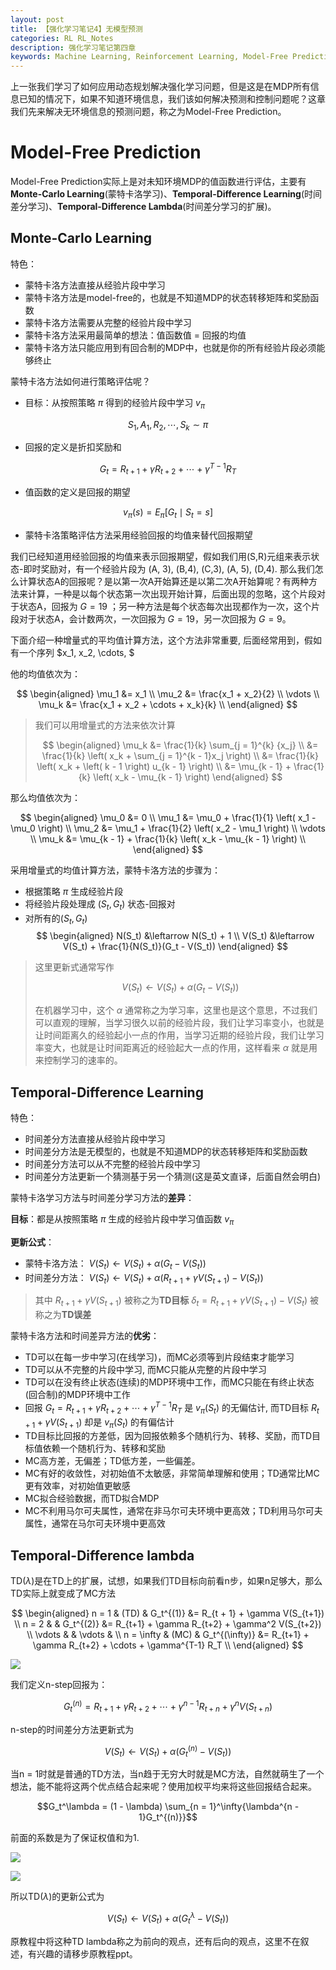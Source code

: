 ```yaml
---
layout: post
title: 【强化学习笔记4】无模型预测
categories: RL RL_Notes
description: 强化学习笔记第四章
keywords: Machine Learning, Reinforcement Learning, Model-Free Prediction
---
```


上一张我们学习了如何应用动态规划解决强化学习问题，但是这是在MDP所有信息已知的情况下，如果不知道环境信息，我们该如何解决预测和控制问题呢？这章我们先来解决无环境信息的预测问题，称之为Model-Free Prediction。

# Model-Free Prediction

Model-Free Prediction实际上是对未知环境MDP的值函数进行评估，主要有**Monte-Carlo Learning**(蒙特卡洛学习)、**Temporal-Difference Learning**(时间差分学习)、**Temporal-Difference Lambda**(时间差分学习的扩展)。

## Monte-Carlo Learning

特色：

- 蒙特卡洛方法直接从经验片段中学习
- 蒙特卡洛方法是model-free的，也就是不知道MDP的状态转移矩阵和奖励函数
- 蒙特卡洛方法需要从完整的经验片段中学习
- 蒙特卡洛方法采用最简单的想法：值函数值 = 回报的均值
- 蒙特卡洛方法只能应用到有回合制的MDP中，也就是你的所有经验片段必须能够终止

蒙特卡洛方法如何进行策略评估呢？

- 目标：从按照策略 $\pi$ 得到的经验片段中学习 $v_\pi$ 

$$S_1, A_1, R_2, \cdots, S_k \sim \pi$$

- 回报的定义是折扣奖励和

$$G_t = R_{t+1} + \gamma R_{t+2} + \cdots + \gamma^{T-1}R_T$$

- 值函数的定义是回报的期望

$$v_\pi(s) = E_\pi[G_t \mid S_t = s]$$

- 蒙特卡洛策略评估方法采用经验回报的均值来替代回报期望

我们已经知道用经验回报的均值来表示回报期望，假如我们用(S,R)元组来表示状态-即时奖励对，有一个经验片段为 (A, 3), (B,4), (C,3), (A, 5), (D,4). 那么我们怎么计算状态A的回报呢？是以第一次A开始算还是以第二次A开始算呢？有两种方法来计算，一种是以每个状态第一次出现开始计算，后面出现的忽略，这个片段对于状态A，回报为 $G = 19$ ；另一种方法是每个状态每次出现都作为一次，这个片段对于状态A，会计数两次，一次回报为 $G = 19$，另一次回报为 $G = 9$。

下面介绍一种增量式的平均值计算方法，这个方法非常重要, 后面经常用到，假如有一个序列 $x_1, x_2, \cdots, $

他的均值依次为：

$$
\begin{aligned}
\mu_1 &= x_1 \\
\mu_2 &= \frac{x_1 + x_2}{2} \\
\vdots \\
\mu_k &= \frac{x_1 + x_2 + \cdots + x_k}{k} \\
\end{aligned}
$$

>我们可以用增量式的方法来依次计算
>
>$$
>\begin{aligned}
>\mu_k &= \frac{1}{k} \sum_{j = 1}^{k} {x_j} \\
>&= \frac{1}{k} \left( x_k + \sum_{j = 1}^{k - 1}x_j \right) \\
>&= \frac{1}{k} \left( x_k + \left(  k - 1 \right) u_{k - 1} \right) \\
>&= \mu_{k - 1} + \frac{1}{k} \left( x_k - \mu_{k - 1} \right)
>\end{aligned}
>$$

那么均值依次为：

$$
\begin{aligned}
\mu_0 &= 0 \\
\mu_1 &= \mu_0 + \frac{1}{1} \left( x_1 - \mu_0 \right) \\
\mu_2 &= \mu_1 + \frac{1}{2} \left( x_2 - \mu_1 \right) \\
\vdots \\
\mu_k &= \mu_{k - 1} + \frac{1}{k} \left( x_k - \mu_{k - 1} \right) \\
\end{aligned}
$$

采用增量式的均值计算方法，蒙特卡洛方法的步骤为：

- 根据策略 $\pi$ 生成经验片段
- 将经验片段处理成 $\left( S_t, G_t \right)$ 状态-回报对
- 对所有的$\left( S_t, G_t \right)$
    $$
    \begin{aligned}
    N(S_t) &\leftarrow N(S_t) + 1 \\
    V(S_t) &\leftarrow V(S_t) + \frac{1}{N(S_t)}(G_t - V(S_t))
    \end{aligned}
    $$

>这里更新式通常写作
>
>$$V(S_t) \leftarrow V(S_t) + \alpha (G_t - V(S_t))$$
>
>在机器学习中，这个 $\alpha$ 通常称之为学习率，这里也是这个意思，不过我们可以直观的理解，当学习很久以前的经验片段，我们让学习率变小，也就是让时间距离久的经验起小一点的作用，当学习近期的经验片段，我们让学习率变大，也就是让时间距离近的经验起大一点的作用，这样看来 $\alpha$ 就是用来控制学习的速率的。


## Temporal-Difference Learning

特色：

- 时间差分方法直接从经验片段中学习
- 时间差分方法是无模型的，也就是不知道MDP的状态转移矩阵和奖励函数
- 时间差分方法可以从不完整的经验片段中学习
- 时间差分方法更新一个猜测基于另一个猜测(这是英文直译，后面自然会明白) 

蒙特卡洛学习方法与时间差分学习方法的**差异**：

**目标**：都是从按照策略 $\pi$ 生成的经验片段中学习值函数 $v_\pi$

**更新公式**：

- 蒙特卡洛方法： $V(S_t) \leftarrow V(S_t) + \alpha (G_t - V(S_t))$
- 时间差分方法： $V(S_t) \leftarrow V(S_t) + \alpha (R_{t+1} + \gamma V(S_{t+1}) - V(S_t))$

> 其中 $R_{t+1} + \gamma V(S_{t+1})$ 被称之为**TD目标**
> $\delta_t = R_{t+1} + \gamma V(S_{t+1}) - V(S_t)$ 被称之为**TD误差**

蒙特卡洛方法和时间差异方法的**优劣**：

- TD可以在每一步中学习(在线学习)，而MC必须等到片段结束才能学习
- TD可以从不完整的片段中学习, 而MC只能从完整的片段中学习
- TD可以在没有终止状态(连续)的MDP环境中工作，而MC只能在有终止状态(回合制)的MDP环境中工作
- 回报 $G_t = R_{t+1} + \gamma R_{t+2} + \cdots + \gamma^{T-1}R_T$ 是 $v_\pi(S_t)$ 的无偏估计, 而TD目标 $R_{t+1} + \gamma V(S_{t+1})$ 却是 $v_\pi(S_t)$ 的有偏估计
- TD目标比回报的方差低，因为回报依赖多个随机行为、转移、奖励，而TD目标值依赖一个随机行为、转移和奖励
- MC高方差，无偏差；TD低方差，一些偏差。
- MC有好的收敛性，对初始值不太敏感，非常简单理解和使用；TD通常比MC更有效率，对初始值更敏感
- MC拟合经验数据，而TD拟合MDP
- MC不利用马尔可夫属性，通常在非马尔可夫环境中更高效；TD利用马尔可夫属性，通常在马尔可夫环境中更高效

## Temporal-Difference lambda

TD($\lambda$)是在TD上的扩展，试想，如果我们TD目标向前看n步，如果n足够大，那么TD实际上就变成了MC方法

$$
\begin{aligned}
n = 1 & (TD) & G_t^{(1)} &= R_{t + 1} + \gamma V(S_{t+1}) \\
n = 2 & & G_t^{(2)} &= R_{t+1} + \gamma R_{t+2} + \gamma^2 V(S_{t+2}) \\
\vdots & & \vdots & \\
n = \infty & (MC) & G_t^{(\infty)} &= R_{t+1} + \gamma R_{t+2} + \cdots + \gamma^{T-1} R_T \\
\end{aligned}
$$

![](https://github.com/feedliu/feedliu.github.io/blob/master/images/blog/TD-lambda.png?raw=true) 

我们定义n-step回报为：

$$G_t^{(n)} = R_{t+1} + \gamma R_{t+2} + \cdots + \gamma^{n - 1}R_{t+n} + \gamma^nV(S_{t+n})$$

n-step的时间差分方法更新式为

$$V(S_t) \leftarrow V(S_t) + \alpha \left( G_t^{(n)} - V(S_t) \right)$$

当n = 1时就是普通的TD方法，当n趋于无穷大时就是MC方法，自然就萌生了一个想法，能不能将这两个优点结合起来呢？使用加权平均来将这些回报结合起来。

$$G_t^\lambda = (1 - \lambda) \sum_{n = 1}^\infty{\lambda^{n - 1}G_t^{(n)}}$$

前面的系数是为了保证权值和为1.

![](https://github.com/feedliu/feedliu.github.io/blob/master/images/blog/lambda-return.png?raw=true)

![](https://github.com/feedliu/feedliu.github.io/blob/master/images/blog/weight-function.png?raw=true)

所以TD($\lambda$)的更新公式为

$$V(S_t) \leftarrow V(S_t) + \alpha \left( G_t^\lambda - V(S_t) \right)$$

原教程中将这种TD lambda称之为前向的观点，还有后向的观点，这里不在叙述，有兴趣的请移步原教程ppt。
